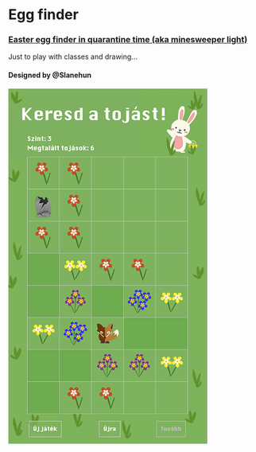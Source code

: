 # Egg finder

### [Easter egg finder in quarantine time (aka minesweeper light)](https://zimikri.github.io/egg-finder)

Just to play with classes and drawing...

#### Designed by @Slanehun

![Playground](/assets/images/egg-finder-cover.png)
